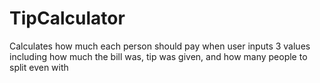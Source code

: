 # TipCalculator
Calculates how much each person should pay when user inputs 3 values including how much the bill was, tip was given, and how many people to split even with
